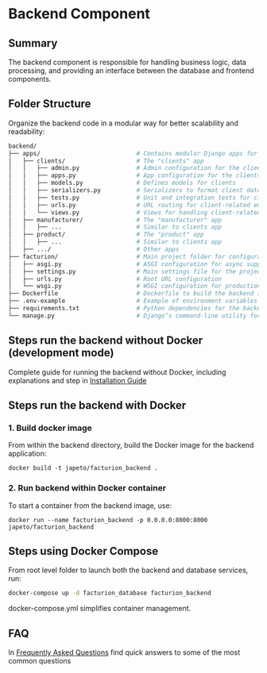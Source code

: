 # Backend Component

## Summary

The backend component is responsible for handling business logic, data processing, and providing an interface between the database and frontend components. 

## Folder Structure
Organize the backend code in a modular way for better scalability and readability:

```graphql
backend/
├── apps/                           # Contains modular Django apps for different business domains
│   ├── clients/                    # The "clients" app
│   │   ├── admin.py                # Admin configuration for the clients app
│   │   ├── apps.py                 # App configuration for the clients app
│   │   ├── models.py               # Defines models for clients
│   │   ├── serializers.py          # Serializers to format client data for API responses
│   │   ├── tests.py                # Unit and integration tests for clients
│   │   ├── urls.py                 # URL routing for client-related endpoints
│   │   └── views.py                # Views for handling client-related requests
│   ├── manufacturer/               # The "manufacturer" app
│   │   ├── ...                     # Similar to clients app
│   ├── product/                    # The "product" app
│   │   ├── ...                     # Similar to clients app
│   ├── .../                        # Other apps
├── facturion/                      # Main project folder for configuration and settings
│   ├── asgi.py                     # ASGI configuration for async support
│   ├── settings.py                 # Main settings file for the project
│   ├── urls.py                     # Root URL configuration
│   └── wsgi.py                     # WSGI configuration for production servers
├── Dockerfile                      # Dockerfile to build the backend image
├── .env-example                    # Example of environment variables for configuration
├── requirements.txt                # Python dependencies for the backend
└── manage.py                       # Django’s command-line utility for backend management

```

## Steps run the backend without Docker (development mode)

Complete guide for running the backend without Docker, including explanations and step in [Installation Guide](./INSTALLATION.md)

## Steps run the backend with Docker

### 1. Build docker image

From within the backend directory, build the Docker image for the backend application:

```
docker build -t japeto/facturion_backend .

```
### 2. Run backend within Docker container

To start a container from the backend image, use:

```
docker run --name facturion_backend -p 0.0.0.0:8000:8000 japeto/facturion_backend
```

## Steps using Docker Compose

From root level folder to launch both the backend and database services, run:

```bash
docker-compose up -d facturion_database facturion_backend
```

docker-compose.yml simplifies container management.

## FAQ

In [Frequently Asked Questions](./FAQ.md) find quick answers to some of the most common questions

